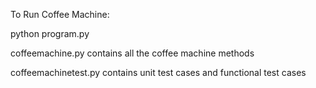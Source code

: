 To Run Coffee Machine:

python program.py

coffeemachine.py contains all the coffee machine methods

coffeemachinetest.py contains unit test cases and functional test cases

